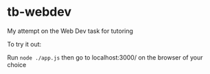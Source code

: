 tb-webdev
=========

My attempt on the Web Dev task for tutoring

To try it out:

Run ```node ./app.js``` then go to localhost:3000/ on the browser of your choice

